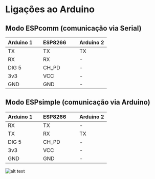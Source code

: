 # Ligações ao Arduino

## Modo ESPcomm (comunicação via Serial)
| Arduino 1     | ESP8266       | Arduino 2  |
| ------------- | ------------- | ---------- |
| TX            | TX            | TX         |
| RX            | RX            | -          |
| DIG 5         | CH_PD         | -          |
| 3v3           | VCC           | -          |
| GND           | GND           | -          |




## Modo ESPsimple (comunicação via Arduino)
| Arduino 1     | ESP8266       | Arduino 2  |
| ------------- | ------------- | ---------- |
| RX            | TX            | -          |
| TX            | RX            | TX         |
| DIG 5         | CH_PD         | -          |
| 3v3           | VCC           | -          |
| GND           | GND           | -          |


![alt text](http://blog.filipeflop.com/wp-content/uploads/2015/06/ESP8266-Pinos.png "Logo Title Text 1")

